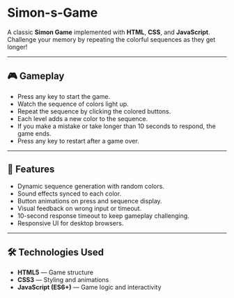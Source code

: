 # Simon-s-Game

A classic **Simon Game** implemented with **HTML**, **CSS**, and **JavaScript**. Challenge your memory by repeating the colorful sequences as they get longer!

---

## 🎮 Gameplay

- Press any key to start the game.
- Watch the sequence of colors light up.
- Repeat the sequence by clicking the colored buttons.
- Each level adds a new color to the sequence.
- If you make a mistake or take longer than 10 seconds to respond, the game ends.
- Press any key to restart after a game over.

---

## 🚀 Features

- Dynamic sequence generation with random colors.
- Sound effects synced to each color.
- Button animations on press and sequence display.
- Visual feedback on wrong input or timeout.
- 10-second response timeout to keep gameplay challenging.
- Responsive UI for desktop browsers.

---

## 🛠️ Technologies Used

- **HTML5** — Game structure
- **CSS3** — Styling and animations
- **JavaScript (ES6+)** — Game logic and interactivity
